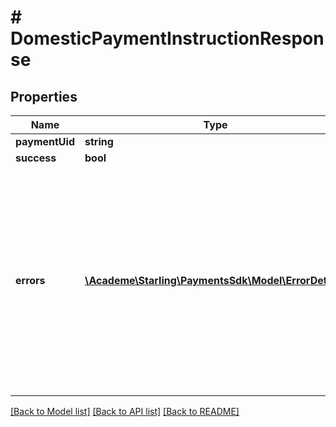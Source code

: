 # # DomesticPaymentInstructionResponse

## Properties

Name | Type | Description | Notes
------------ | ------------- | ------------- | -------------
**paymentUid** | **string** | Unique identifier of the instructed payment | [optional] 
**success** | **bool** | True if the method completed successfully | [optional] 
**errors** | [**\Academe\Starling\PaymentsSdk\Model\ErrorDetail[]**](ErrorDetail.md) | List of errors if the method request failed. Possible values include * UNKNOWN_ADDRESS - The address uid is not valid for the business / account combination  * DESTINATION_SORT_CODE_NOT_FPS_ADDRESSABLE - The sort code that is trying to be paid is not a participant in the faster payment scheme  * ACCOUNT_NUMBER_INVALID - The account number provided does not match the modulus check rules published for the sort code  * CURRENCY_NOT_SUPPORTED - The payment currency requested is not supported  * AMOUNT_EXCEEDS_ACCOUNT_LIMIT - The payment amount exceeds the maximum payment amount permitted on this account  * ACCOUNT_OVERDRAWN - The account is overdrawn so sufficient funds are not available  * INSUFFICIENT_FUNDS - The payment amount exceeds the balance available in the account | [optional] 

[[Back to Model list]](../../README.md#documentation-for-models) [[Back to API list]](../../README.md#documentation-for-api-endpoints) [[Back to README]](../../README.md)


